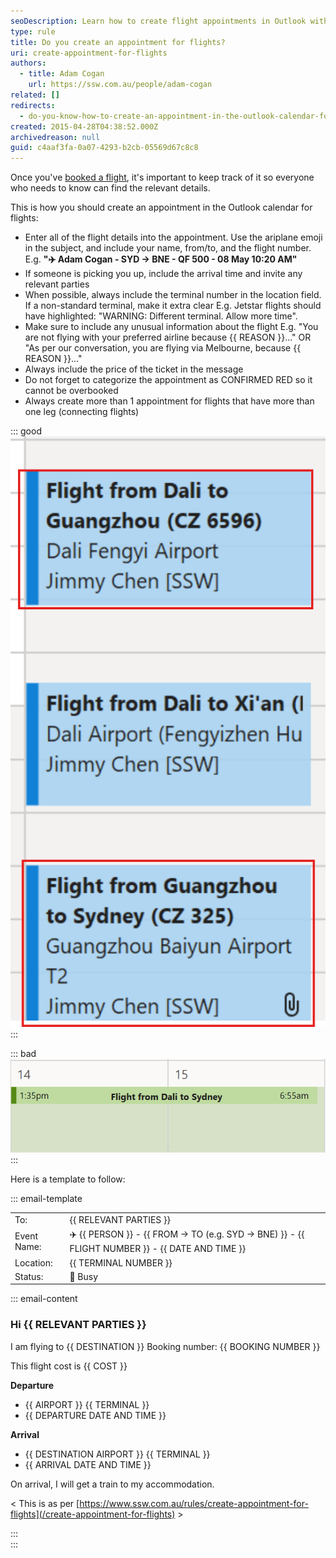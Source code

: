 ```yaml
---
seoDescription: Learn how to create flight appointments in Outlook with essential tips on organizing details and inviting contacts.
type: rule
title: Do you create an appointment for flights?
uri: create-appointment-for-flights
authors:
  - title: Adam Cogan
    url: https://ssw.com.au/people/adam-cogan
related: []
redirects:
  - do-you-know-how-to-create-an-appointment-in-the-outlook-calendar-for-flights
created: 2015-04-28T04:38:52.000Z
archivedreason: null
guid: c4aaf3fa-0a07-4293-b2cb-05569d67c8c8
---
```


Once you've [booked a flight](/do-you-know-how-to-book-better-flights/), it's important to keep track of it so everyone who needs to know can find the relevant details.

<!--endintro-->

This is how you should create an appointment in the Outlook calendar for flights:

* Enter all of the flight details into the appointment. Use the ariplane emoji in the subject, and include your name, from/to, and the flight number. E.g. **"✈️ Adam Cogan - SYD -> BNE - QF 500 - 08 May 10:20 AM"**
* If someone is picking you up, include the arrival time and invite any relevant parties
* When possible, always include the terminal number in the location field. If a non-standard terminal, make it extra clear
  E.g. Jetstar flights should have highlighted: "WARNING: Different terminal. Allow more time".
* Make sure to include any unusual information about the flight
  E.g. "You are not flying with your preferred airline because {{ REASON }}..." OR "As per our conversation, you are flying via Melbourne, because {{ REASON }}..."
* Always include the price of the ticket in the message
* Do not forget to categorize the appointment as CONFIRMED RED so it cannot be overbooked
* Always create more than 1 appointment for flights that have more than one leg (connecting flights)

::: good
![Figure: Good Example - create two appointments for connecting flights.](creating-two-appointments-for-connecting-flights.png)
:::

::: bad
![Figure: Bad Example - only one appointment for non-stop flights.](only-one-appointment-for-connecting-flights.png)
:::

Here is a template to follow:

::: email-template  

|          |     |
| -------- | --- |
| To:      | {{ RELEVANT PARTIES }} |
| Event Name: | ✈️ {{ PERSON }} - {{ FROM -> TO (e.g. SYD -> BNE) }} - {{ FLIGHT NUMBER }} - {{ DATE AND TIME }} |
| Location: | {{ TERMINAL NUMBER }}  |
| Status: | 🔴 Busy  |
::: email-content  

### Hi {{ RELEVANT PARTIES }}  

I am flying to {{ DESTINATION }}
Booking number: {{ BOOKING NUMBER }}

This flight cost is {{ COST }}

**Departure**

* {{ AIRPORT }} {{ TERMINAL }}
* {{ DEPARTURE DATE AND TIME }}

**Arrival**

* {{ DESTINATION AIRPORT }} {{ TERMINAL }}
* {{ ARRIVAL DATE AND TIME }}

On arrival, I will get a train to my accommodation.

\< This is as per [https://www.ssw.com.au/rules/create-appointment-for-flights](/create-appointment-for-flights) \>

:::  
:::  
